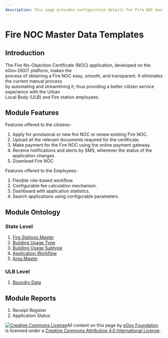 ```yaml
---
description: This page provides configuration details for Fire NOC master data templates
---
```


# Fire NOC Master Data Templates

## Introduction

The Fire No-Objection Certificate \(NOC\) application, developed on the eGov-DIGIT platform, makes the  
process of obtaining a Fire NOC easy, smooth, and transparent. It eliminates the current manual process  
by automating and streamlining it, thus providing a better citizen service experience with the Urban  
Local Body \(ULB\) and Fire station employees.

## Module Features

Features offered to the citizens-

1. Apply for provisional or new fire NOC or renew existing Fire NOC.
2. Upload all the relevant documents required for the certificate.
3. Make payment for the Fire NOC using the online payment gateway.
4. Receive notifications and alerts by SMS, whenever the status of the application changes.
5. Download Fire NOC

Features offered to the Employees-

1. Flexible role-based workflow.
2. Configurable fee calculation mechanism.
3. Dashboard with application statistics.
4. Search applications using configurable parameters.

## Module Ontology

### State Level

1. [Fire Stations Master](fire-station-master.md)
2. [Building Usage Type](building-usage-type.md)
3. [Building Usage Subtype](building-sub-usage-type.md)
4. [Application Workflow](../../../setup/configure-digit/configuring-master-data-templates/module-setup/workflow-data/workflow-actions.md)
5. [Area Master](areas-served-master.md)

### ULB Level

1. [Boundry Data](../../../setup/configure-digit/configuring-master-data-templates/environment-setup/ulb-level-setup/boundary-data.md)

## Module Reports

1. Receipt Register
2. Application Status



 [![Creative Commons License](https://i.creativecommons.org/l/by/4.0/80x15.png)](http://creativecommons.org/licenses/by/4.0/)All content on this page by [eGov Foundation ](https://egov.org.in/)is licensed under a [Creative Commons Attribution 4.0 International License](http://creativecommons.org/licenses/by/4.0/).

